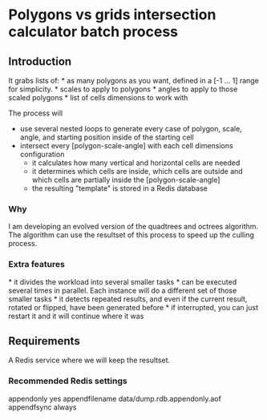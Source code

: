 <h1>Polygons vs grids intersection calculator batch process</h1>

<h2>Introduction</h2>
It grabs lists of:
* as many polygons as you want, defined in a [-1 ... 1] range for simplicity.
* scales to apply to polygons
* angles to apply to those scaled polygons
* list of cells dimensions to work with

The process will
* use several nested loops to generate every case of polygon, scale, angle, and starting position inside of the starting cell
* intersect every [polygon-scale-angle] with each cell dimensions configuration
    * it calculates how many vertical and horizontal cells are needed
    * it determines which cells are inside, which cells are outside and which cells are partially inside the [polygon-scale-angle]
    * the resulting "template" is stored in a Redis database

<h3>Why</h3>
I am developing an evolved version of the quadtrees and octrees algorithm. The algorithm can use the resultset of this process to speed up the culling process.

<h3>Extra features</h3>
* it divides the workload into several smaller tasks
* can be executed several times in parallel. Each instance will do a different set of those smaller tasks
* it detects repeated results, and even if the current result, rotated or flipped, have been generated before
* if interrupted, you can just restart it and it will continue where it was

<h2>Requirements</h2>
A Redis service where we will keep the resultset.

<h3>Recommended Redis settings</h3>
appendonly yes
appendfilename data/dump.rdb.appendonly.aof
appendfsync always

